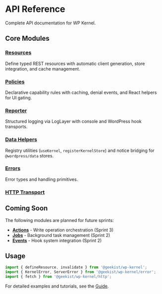 # API Reference

Complete API documentation for WP Kernel.

## Core Modules

### [Resources](/api/resources)

Define typed REST resources with automatic client generation, store integration, and cache management.

### [Policies](/api/policy)

Declarative capability rules with caching, denial events, and React helpers for UI gating.

### [Reporter](/api/reporter)

Structured logging via LogLayer with console and WordPress hook transports.

### [Data Helpers](/guide/data)

Registry utilities (`useKernel`, `registerKernelStore`) and notice bridging for `@wordpress/data` stores.

### [Errors](/api/generated/error/README)

Error types and handling primitives.

### [HTTP Transport](/api/generated/http/README)

## Coming Soon

The following modules are planned for future sprints:

- [**Actions**](/api/actions) - Write operation orchestration (Sprint 3)
- [**Jobs**](/api/jobs) - Background task management (Sprint 2)
- [**Events**](/api/events) - Hook system integration (Sprint 2)

## Usage

```typescript
import { defineResource, invalidate } from '@geekist/wp-kernel';
import { KernelError, ServerError } from '@geekist/wp-kernel/error';
import { fetch } from '@geekist/wp-kernel/http';
```

For detailed examples and tutorials, see the [Guide](/guide/).
